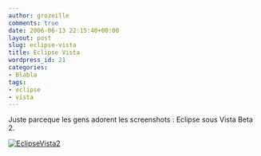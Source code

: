 ```yaml
---
author: grozeille
comments: true
date: 2006-06-13 22:15:40+00:00
layout: post
slug: eclipse-vista
title: Eclipse Vista
wordpress_id: 21
categories:
- Blabla
tags:
- eclipse
- vista
---
```


Juste parceque les gens adorent les screenshots :
Eclipse sous Vista Beta 2.

[![EclipseVista2](http://grozeille.files.wordpress.com/2006/06/eclipsevista.thumbnail.PNG)](http://grozeille.files.wordpress.com/2006/06/eclipsevista.PNG)
